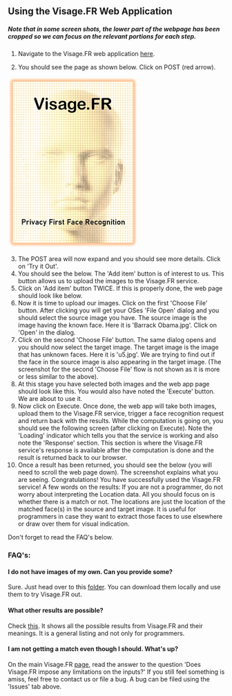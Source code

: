 ## Using the Visage.FR Web Application

##### Note that in some screen shots, the lower part of the webpage has been cropped so we can focus on the relevant portions for each step.

1. Navigate to the Visage.FR web application [here](https://vfr050-yfc6eivsqq-ue.a.run.app/webapp).

2. You should see the page as shown below. Click on POST (red arrow).

![Step 1](https://raw.githubusercontent.com/sushrutmair/visagefrservice/main/logo_small.png)

3. The POST area will now expand and you should see more details. Click on 'Try it Out'.
4. You should see the below. The 'Add item' button is of interest to us. This button allows us to upload the images to the Visage.FR service.
5. Click on 'Add item' button TWICE. If this is properly done, the web page should look like below.
6. Now it is time to upload our images. Click on the first 'Choose File' button. After clicking you will get your OSes 'File Open' dialog and you should select the source image you have. The source image is the image having the known face. Here it is 'Barrack Obama.jpg'. Click on 'Open' in the dialog.
7. Click on the second 'Choose File' button. The same dialog opens and you should now select the target image. The target image is the image that has unknown faces. Here it is 'u5.jpg'. We are trying to find out if the face in the source image is also appearing in the target image. (The screenshot for the second 'Choose File' flow is not shown as it is more or less similar to the above).
8. At this stage you have selected both images and the web app page should look like this. You would also have noted the 'Execute' button. We are about to use it.
9. Now click on Execute. Once done, the web app will take both images, upload them to the Visage.FR service, trigger a face recognition request and return back with the results. While the computation is going on, you should see the following screen (after clicking on Execute). Note the 'Loading' indicator which tells you that the service is working and also note the 'Response' section. This section is where the Visage.FR service's response is available after the computation is done and the result is returned back to our browser.
10. Once a result has been returned, you should see the below (you will need to scroll the web page down). The screenshot explains what you are seeing. Congratulations! You have successfully used the Visage.FR service! A few words on the results: If you are not a programmer, do not worry about interpreting the Location data. All you should focus on is whether there is a match or not. The locations are just the location of the matched face(s) in the source and target image. It is useful for programmers in case they want to extract those faces to use elsewhere or draw over them for visual indication.

Don't forget to read the FAQ's below.

### FAQ's:

#### I do not have images of my own. Can you provide some?
Sure. Just head over to this [folder](https://github.com/sushrutmair/visagefrservice/tree/main/clients/testimages). You can download them locally and use them to try Visage.FR out.

#### What other results are possible?
Check [this](https://github.com/sushrutmair/visagefrservice/blob/main/results_interpret.md). It shows all the possible results from Visage.FR and their meanings. It is a general listing and not only for programmers.

#### I am not getting a match even though I should. What's up?
On the main Visage.FR [page](https://github.com/sushrutmair/visagefrservice), read the answer to the question 'Does Visage.FR impose any limitations on the inputs?' If you still feel something is amiss, feel free to contact us or file a bug. A bug can be filed using the 'Issues' tab above.
